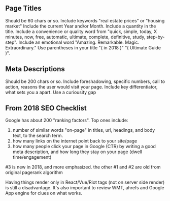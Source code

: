 

## Page Titles

Should be 60 chars or so.
Include keywords "real estate prices" or "housing market"
Include the current Year and/or Month.
Include a quantity in the title.
Include a convenience or quality word from "quick, simple, today, X minutes, now, free, automatic, ultimate, complete, definitive, study, step-by-step".
Include an emotional word "Amazing. Remarkable. Magic. Extraordinary."
Use parentheses in your title "( in 2018 )" "( Ultimate Guide )".

## Meta Descriptions

Should be 200 chars or so.
Include foreshadowing, specific numbers, call to action, reasons the user would visit your page.
Include key differentiator, what sets you a apart.
Use a curiousity gap 

## From 2018 SEO Checklist

Google has about 200 "ranking factors". Top ones include:

1. number of similar words "on-page" in titles, url, headings, and body text, to the search term.
1. how many links on the internet point back to your site/page
1. how many people click your page in Google (CTR) by writing a good meta description, and how long they stay on your page (dwell time/engagement)

#3 is new in 2018, and more emphasized. the other #1 and #2 are old from original pagerank algorithm

Having things render only in React/Vue/Riot tags (not on server side render) is still a disadvantage. 
It's also important to review WMT, ahrefs and Google App engine for clues on what works.
